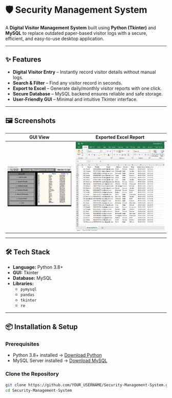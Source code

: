 # 🛡 Security Management System

A **Digital Visitor Management System** built using **Python (Tkinter)** and **MySQL** to replace outdated paper-based visitor logs with a secure, efficient, and easy-to-use desktop application.

---

## ✨ Features
- **Digital Visitor Entry** – Instantly record visitor details without manual logs.
- **Search & Filter** – Find any visitor record in seconds.
- **Export to Excel** – Generate daily/monthly visitor reports with one click.
- **Secure Database** – MySQL backend ensures reliable and safe storage.
- **User-Friendly GUI** – Minimal and intuitive Tkinter interface.

---

## 🖼 Screenshots

| GUI View | Exported Excel Report |
|----------|----------------------|
| ![GUI Screenshot](images/gui.png) | ![Excel Screenshot](images/excetReport.png) |

---

## 🛠 Tech Stack

- **Language:** Python 3.8+
- **GUI:** Tkinter
- **Database:** MySQL
- **Libraries:**
  - `pymysql`
  - `pandas`
  - `tkinter`
  - `re`

---

## 📦 Installation & Setup

### Prerequisites
- Python 3.8+ installed → [Download Python](https://www.python.org/downloads/)
- MySQL Server installed → [Download MySQL](https://dev.mysql.com/downloads/mysql/)

### Clone the Repository
```bash
git clone https://github.com/YOUR_USERNAME/Security-Management-System.git
cd Security-Management-System

